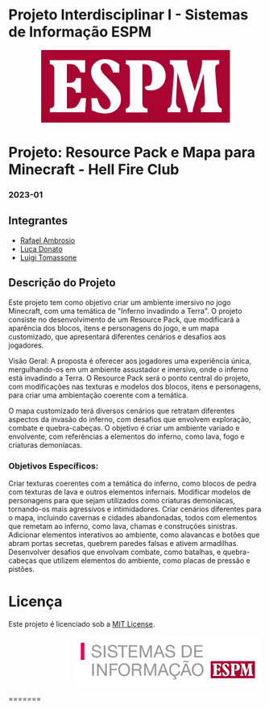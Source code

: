 # Projeto Interdisciplinar I - Sistemas de Informação ESPM

<p align="center">
    <a href="https://www.espm.br/cursos-de-graduacao/sistemas-de-informacao/"><img src="https://raw.githubusercontent.com/tech-espm/misc-template/main/logo.png" alt="Sistemas de Informação ESPM" style="width: 375px;"/></a>
</p>

# Projeto: Resource Pack e Mapa para Minecraft - Hell Fire Club

### 2023-01

## Integrantes
- [Rafael Ambrosio](https://github.com/rafaoambrosio)
- [Luca Donato](https://github.com/Luigi052)
- [Luigi Tomassone](https://github.com/lucaddonato)



## Descrição do Projeto

Este projeto tem como objetivo criar um ambiente imersivo no jogo Minecraft, com uma temática de "Inferno invadindo a Terra". O projeto consiste no desenvolvimento de um Resource Pack, que modificará a aparência dos blocos, itens e personagens do jogo, e um mapa customizado, que apresentará diferentes cenários e desafios aos jogadores.

Visão Geral:
A proposta é oferecer aos jogadores uma experiência única, mergulhando-os em um ambiente assustador e imersivo, onde o inferno está invadindo a Terra. O Resource Pack será o ponto central do projeto, com modificações nas texturas e modelos dos blocos, itens e personagens, para criar uma ambientação coerente com a temática.

O mapa customizado terá diversos cenários que retratam diferentes aspectos da invasão do inferno, com desafios que envolvem exploração, combate e quebra-cabeças. O objetivo é criar um ambiente variado e envolvente, com referências a elementos do inferno, como lava, fogo e criaturas demoníacas.

### Objetivos Específicos:

Criar texturas coerentes com a temática do inferno, como blocos de pedra com texturas de lava e outros elementos infernais.
Modificar modelos de personagens para que sejam utilizados como criaturas demoníacas, tornando-os mais agressivos e intimidadores.
Criar cenários diferentes para o mapa, incluindo cavernas e cidades abandonadas, todos com elementos que remetam ao inferno, como lava, chamas e construções sinistras.
Adicionar elementos interativos ao ambiente, como alavancas e botões que abram portas secretas, quebrem paredes falsas e ativem armadilhas.
Desenvolver desafios que envolvam combate, como batalhas, e quebra-cabeças que utilizem elementos do ambiente, como placas de pressão e pistões.

# Licença

Este projeto é licenciado sob a [MIT License](https://github.com/lucaddonato/hell-fire-club/blob/main/LICENSE).

<p align="right">
    <a href="https://www.espm.br/cursos-de-graduacao/sistemas-de-informacao/"><img src="https://raw.githubusercontent.com/tech-espm/misc-template/main/logo-si-512.png" alt="Sistemas de Informação ESPM" style="width: 375px;"/></a>
</p>
=======
